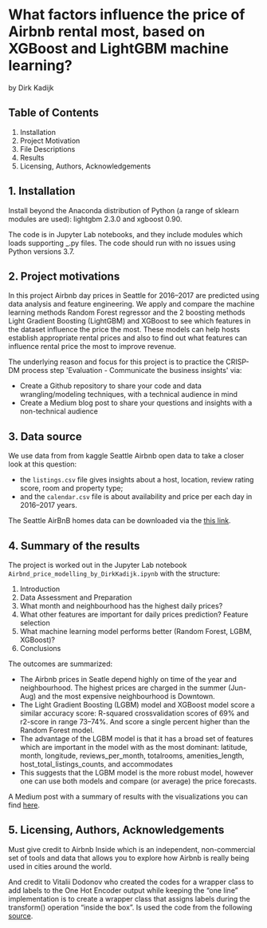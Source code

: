 # What factors influence the price of Airbnb rental most, based on XGBoost and LightGBM machine learning?

by Dirk Kadijk


## Table of Contents

1. Installation
2. Project Motivation
3. File Descriptions
4. Results
5. Licensing, Authors, Acknowledgements



## 1. Installation

Install beyond the Anaconda distribution of Python (a range of sklearn modules are used): lightgbm 2.3.0 and xgboost 0.90.

The code is in Jupyter Lab notebooks, and they include modules which loads supporting _.py files. The code should run with no issues using Python versions 3.7.



## 2. Project motivations

In this project Airbnb day prices in Seattle for 2016–2017 are predicted using data analysis and feature engineering. 
We apply and compare the machine learning methods Random Forest regressor and the 2 boosting methods Light Gradient Boosting (LightGBM) and XGBoost to see which features in the dataset influence the price the most.
These models can help hosts establish appropriate rental prices and also to find out what features can influence rental price the most to improve revenue.

The underlying reason and focus for this project is to practice the CRISP-DM process step 'Evaluation - Communicate the business insights' via:
 - Create a Github repository to share your code and data wrangling/modeling techniques, with a technical audience in mind
 - Create a Medium blog post to share your questions and insights with a non-technical audience


## 3. Data source

We use data from from kaggle Seattle Airbnb open data to take a closer look at this question:
- the `listings.csv` file gives insights about a host, location, review rating score, room and property type;
- and the `calendar.csv` file is about availability and price per each day in 2016–2017 years.

The Seattle AirBnB homes data can be downloaded via the [this link](https://www.kaggle.com/airbnb/seattle/data). 


## 4. Summary of the results

The project is worked out in the Jupyter Lab notebook `Airbnd_price_modelling_by_DirkKadijk.ipynb` with the structure:
1. Introduction
2. Data Assessment and Preparation
3. What month and neighbourhood has the highest daily prices?
4. What other features are important for daily prices prediction? Feature selection
5. What machine learning model performs better (Random Forest, LGBM, XGBoost)?
6. Conclusions

The outcomes are summarized:
- The Airbnb prices in Seatle depend highly on time of the year and neighbourhood. The highest prices are charged in the summer (Jun-Aug) and the most expensive neighbourhood is Downtown.
- The Light Gradient Boosting (LGBM) model and XGBoost model score a similar accuracy score: R-squared crossvalidation scores of 69% and r2-score in range 73–74%. And score a single percent higher than the Random Forest model.
- The advantage of the LGBM model is that it has a broad set of features which are important in the model with as the most dominant: latitude, month, longitude, reviews_per_month, totalrooms, amenities_length, host_total_listings_counts, and accommodates
- This suggests that the LGBM model is the more robust model, however one can use both models and compare (or average) the price forecasts.

A Medium post with a summary of results with the visualizations you can find [here](https://medium.com/@dirkkadijk/this-is-how-you-can-save-money-on-an-airbnb-booking-and-predict-prices-with-xgboost-and-lightgbm-8a944e2154eb).


## 5. Licensing, Authors, Acknowledgements

Must give credit to Airbnb Inside which is an independent, non-commercial set of tools and data that allows you to explore how Airbnb is really being used in cities around the world.

And credit to Vitalii Dodonov who created the codes for a wrapper class to add labels to the One Hot Encoder output while keeping the “one line” implementation is to create a wrapper class that assigns labels during the transform() operation “inside the box”. Is used the code from the following [source](https://towardsdatascience.com/how-to-assign-labels-with-sklearn-one-hot-encoder-e59a5f17df4f).
